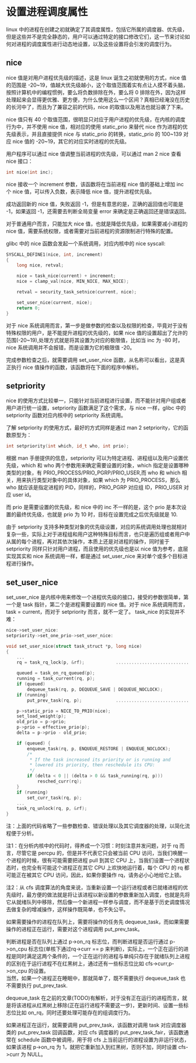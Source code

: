 # 设置进程调度属性
linux 中的进程在创建之初就确定了其调度属性，包括它所属的调度器、优先级，但是这些并不是完全静态的，用户可以通过特定的接口修改它们，这一节来讨论如何对进程的调度属性进行动态地设置，以及这些设置将会引发的调度行为。 

## nice
nice 值是对用户进程优先级的描述，这是 linux 诞生之初就使用的方式，nice 值的范围是 -20~19，值越大优先级越小，这个取值范围着实有点让人摸不着头脑，按照计算机中的编程惯例，要么将负数排除在外，要么将 0 排除在外，因为这样处理起来会显得更优雅、更方便，为什么使用这么一个区间？真相已经淹没在历史的长河中了，而且为了兼容之前的代码，nice 的取值以及用法也就沿袭了下来。  

nice 值只有 40 个取值范围，很明显只对应于用户进程的优先级，在内核的调度行为中，并不使用 nice 值，相对应的使用 static_prio 来替代 nice 作为进程的优先级表示，并且直接提供 nice 与 static_prio 的转换，static_prio 的 100~139 对应 nice 值的 -20~19，其它的对应实时进程的优先级。  

用户程序可以通过 nice 值调整当前进程的优先级，可以通过 man 2 nice 查看 nice 接口：

```c++
int nice(int inc);
```
nice 接收一个 increment 参数，该函数将在当前进程 nice 值的基础上增加 inc 个 nice 值，可以传入负数，表示降低 nice 值，提升进程优先级。  

成功返回新的 nice 值，失败返回 -1，但是有意思的是，正确的返回值也可能是 -1，如果返回 -1，还需要去判断全局变量 error 来确定是正确返回还是错误返回。  

对于普通用户而言，只能加大 nice 值，也就是降低优先级，如果需要减小进程的 nice 值，需要系统权限，或者需要对当前进程的资源限制进行特殊的配置。  

glibc 中的 nice 函数会发起一个系统调用，对应内核中的 nice syscall:

```c++
SYSCALL_DEFINE1(nice, int, increment)
{
	long nice, retval;

	nice = task_nice(current) + increment;
	nice = clamp_val(nice, MIN_NICE, MAX_NICE);

	retval = security_task_setnice(current, nice);

	set_user_nice(current, nice);
	return 0;
}

```
对于 nice 系统调用而言，第一步是做参数的检查以及权限的检查，毕竟对于没有特殊权限的用户，是不能提升进程的优先级的，如果 nice 值的设置超出了允许的范围(-20~19),处理方式就是将其设置为对应的极限值，比如当 inc 为 -80 时，nice 系统调用并不会报错，而是设置为它的极限值 -20。  

完成参数检查之后，就需要调用 set_user_nice 函数，从名称可以看出，这是真正执行 nice 值操作的函数，该函数将在下面的程序中解析。  

## setpriority
nice 的使用方式比较单一，只能针对当前进程进行设置，而不能针对用户组或者用户进行统一设置，setpriority 函数满足了这个需求，与 nice 一样，glibc 中的 setpriority 函数对应内核中的 setpriority 系统调用。  

了解 setpriority 的使用方式，最好的方式同样是通过 man 2 setpriority，它的函数原型为：

```c++
int setpriority(int which, id_t who, int prio);
```
根据 man 手册提供的信息，setpriority 可以为特定进程、进程组以及用户设置优先级，which 和 who 两个参数用来确定需要设置的对象，which 指定是设置哪种类型的对象，有 PRIO_PROCESS/PRIO_PGRP/PRIO_USER,而 who 和 which 相关，用来执行类型对象中的具体对象，如果 which 为 PRIO_PROCESS，那么 who 就应该是指定进程的 PID，同样的，PRIO_PGRP 对应组 ID，PRIO_USER 对应 user id。

而 prio 是需要设置的优先级，和 nice 中的 inc 不一样的是，这个 prio 是本次设置的最终优先级，也就是 prio 为 10 时，目标在设置完成之后优先级就是 10.  

由于 setpriority 支持多种类型对象的优先级设置，对应的系统调用处理也就相对复杂一些，实际上对于进程组和用户这种特殊目标而言，也只是遍历组或者用户中从属的每个进程，再对其依次操作，本质上还是对进程的操作，同时鉴于 setpriority 同样只针对用户进程，而且使用的优先级也是以 nice 值为参考，底层实现其实和 nice 系统调用一样，都是通过 set_user_nice 来对单个或多个目标进程进行操作。  


## set_user_nice
set_user_nice 是内核中用来修改一个进程优先级的接口，接受的参数很简单，第一个是 task 指针，第二个是进程需要设置的 nice 值。对于 nice 系统调用而言，task = current，而对于 setpriority 而言，就不一定了。 
task_nice 的实现并不难：

```c++
nice->set_user_nice:
setpriority->set_one_prio->set_user_nice:

void set_user_nice(struct task_struct *p, long nice)
{
    ...
    rq = task_rq_lock(p, &rf);            ......................................1

    queued = task_on_rq_queued(p);
	running = task_current(rq, p);
	if (queued)
		dequeue_task(rq, p, DEQUEUE_SAVE | DEQUEUE_NOCLOCK);
	if (running)
		put_prev_task(rq, p);             ......................................2

	p->static_prio = NICE_TO_PRIO(nice);
	set_load_weight(p);
	old_prio = p->prio;
	p->prio = effective_prio(p);
	delta = p->prio - old_prio;

	if (queued) {
		enqueue_task(rq, p, ENQUEUE_RESTORE | ENQUEUE_NOCLOCK);
		/*
		 * If the task increased its priority or is running and
		 * lowered its priority, then reschedule its CPU:
		 */
		if (delta < 0 || (delta > 0 && task_running(rq, p)))
			resched_curr(rq);
	}
	if (running)
		set_curr_task(rq, p);
    ...
    task_rq_unlock(rq, p, &rf);
}

```
注：上面的代码省略了一些参数检查、错误处理以及其它调度器的处理，以简化流程便于分析。   

注1：在分析内核中的代码时，得养成一个习惯：时刻注意并发问题，对于 rq 而言，尽管它是 percpu 的，但是并不代表它只会被当前 CPU 访问，当我们唤醒一个进程的时候，很有可能需要把进程 pull 到其它 CPU 上，当我们设置一个进程状态时，也完全有可能这个进程正在其它 CPU 上欢快地运行着，每个 CPU 的 rq 都可能正在被其它 CPU 访问，因此，如果你要操作 rq，请务必小心地给它上锁。

注2：从 cfs 调度算法的角度来说，当重新设置一个运行进程或者已就绪进程的优先级时，最方便的做法就是将让该进程以新设置的参数重新加入调度，也就是先将它从就绪队列中移除，然后像一个新进程一样参与调度，而不是基于历史调度情况去做复杂的增减操作，这样操作既简单，也不失公平。 

如果需要操作的进程在队列上，需要将操作的任务先 dequeue_task，而如果需要操作的进程正在运行，需要对这个进程调用 put_prev_task。  

判断进程是否在队列上通过 p->on_rq 标志位，而判断进程是否运行通过 p->on_cpu 标志位(单核下通过rq->curr == p 来判断)，实际上，一个正在运行的进程是同时满足这两个条件的，一个正在运行的进程与单纯只存在于就绪队列上进程的区别在于运行进程不在红黑树上，通过还有一些标志位比如 cfs->curr,p->on_cpu 的设置。  
当然，如果一个进程正在睡眠中，那就简单了，既不需要执行 dequeue_task 也不需要执行 put_prev_task.  

dequeue_task 在之前的文章(TODO)有解析，对于没有正在运行的进程而言，就是将该进程从红黑树上移除(正在运行进程不需要这一步)，更新时间、设置一些标志位比如 on_rq，同时还要处理可能存在的组调度行为。  

如果进程正在运行，就需要调用 put_prev_task，该函数对调用 task 对应调度器类的 put_prev_task 回调函数，对应 cfs 调度器的 put_prev_task_fair，该函数通常在 schedule 函数中被调用，用于将 cfs 上当前运行的进程设置为非运行状态，如果该进程 p->on_rq 为 1，就把它重新加入到红黑树，否则不加，同时设置 cfs->curr 为 NULL。  





